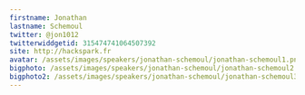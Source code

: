 ```yaml
---
firstname: Jonathan 
lastname: Schemoul
twitter: @jon1012
twitterwiddgetid: 315474741064507392
site: http://hackspark.fr
avatar: /assets/images/speakers/jonathan-schemoul/jonathan-schemoul1.png
bigphoto: /assets/images/speakers/jonathan-schemoul/jonathan-schemoul2.png
bigphoto2: /assets/images/speakers/jonathan-schemoul/jonathan-schemoul3.png
---
```


